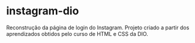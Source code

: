 # instagram-dio
Reconstrução da página de login do Instagram. Projeto criado a partir dos aprendizados obtidos pelo curso de HTML e CSS da DIO.
